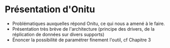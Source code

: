 # Présentation d'Onitu

* Problématiques auxquelles répond Onitu, ce qui nous a amené à le faire.
* Présentation très brève de l'architecture (principe des drivers, de la réplication de données sur divers supports)
* Énoncer la possibilité de paramétrer finement l'outil, cf Chapitre 3
